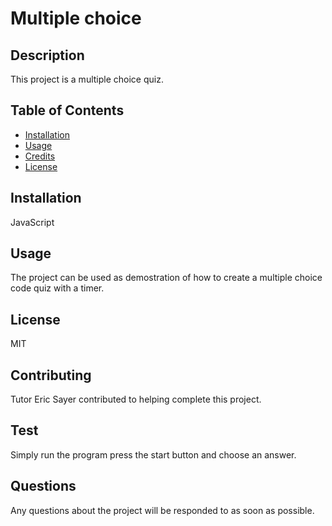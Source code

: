 
# Multiple choice

## Description

This project is a multiple choice quiz.

## Table of Contents 

- [Installation](#installation)
- [Usage](#usage)
- [Credits](#credits)
- [License](#license)

## Installation

JavaScript

## Usage

The project can be used as demostration of how to create a multiple choice code quiz with a timer.

## License

MIT

## Contributing

Tutor Eric Sayer contributed to helping complete this project.

## Test

Simply run the program press the start button and choose an answer.

## Questions

Any questions about the project will be responded to as soon as possible.

